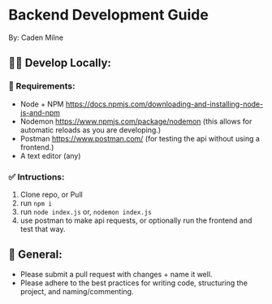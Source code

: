 # Backend Development Guide
By: Caden Milne

## 🧑‍💻 Develop Locally:

### 🚨 Requirements:
- Node + NPM https://docs.npmjs.com/downloading-and-installing-node-js-and-npm
- Nodemon https://www.npmjs.com/package/nodemon (this allows for automatic reloads as you are developing.)
- Postman https://www.postman.com/ (for testing the api without using a frontend.)
- A text editor (any)

### ✅ Intructions:
1. Clone repo, or Pull
2. run `npm i`
3. run `node index.js` or, `nodemon index.js` 
4. use postman to make api requests, or optionally run the frontend and test that way.

## 🧐 General:
- Please submit a pull request with changes + name it well.
- Please adhere to the best practices for writing code, structuring the project, and naming/commenting.
